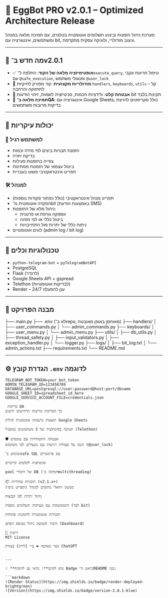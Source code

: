 # 🥚 EggBot PRO v2.0.1 – Optimized Architecture Release

מערכת ניהול הזמנות וביצוע תשלומים אוטומטית בטלגרם, עם תמיכה מלאה במנהל ומשתמשים, אינטגרציה עם bit, עיצוב מודולרי, ולוגיקה עסקית מתקדמת.

---

## 🚀 מה חדש ב־v2.0.1

- ✅ **אופטימיזציה מלאה של הקוד**: החלפה ל־`execute_query`, טיפול חריגות עקבי עם `@safe_execution`, ומנעולי משתמש `@user_lock`
- 🧩 **מודולריות מקצועית**: קוד מפורק לתיקיות `handlers`, `keyboards`, `utils` – קל לתחזוקה והרחבה
- 🔐 **אבטחת קלט**: ולידציות חכמות, סניטיזציה לשמות, זיהוי הודעות bit תקינות בלבד
- 🧪 **תמיכה מלאה ב־QA**: אינטגרציה עם Google Sheets, כולל סקריפטים להרצת בדיקות מרובות משתמשים

---

## 🧠 יכולות עיקריות

### 👤 למשתמש רגיל
- הזמנת תבניות ביצים לפי מידה וכמות
- בדיקת יתרה
- צפייה בהזמנות פעילות
- ביטול עצמאי של הזמנות ממתינות
- תפריט אינטראקטיבי פשוט בעברית

### 🛠 למנהל
- תפריט מנהל אינטראקטיבי (כולל כפתור פקודות נוספות)
- הפקדה אוטומטית מ־bit (באמצעות הודעת SMS)
- ניהול מלא של ההזמנות:
  - אספקה גורפת או פרטנית
  - ביטול כללי או לפי מזהה
  - ניתוח כללי של יתרות מול התחייבויות
- לוגים אוטומטיים (admin log / bit log)

---

## 🧰 טכנולוגיות וכלים

- `python-telegram-bot` + `pyTelegramBotAPI`
- PostgreSQL
- Flask (לרנדר)
- Google Sheets API + gspread
- Telethon (לבדיקות אוטומטיות)
- Render – ענן להפעלה 24/7

---

## 🧱 מבנה הפרויקט

├── main.py 
├── .env (לא ב־repo, מאוחסן באופן מאובטח)
├── handlers/ │ ├── user_commands.py │ └── admin_commands.py
├── keyboards/ │ 
├── user_menu.py
│ └── admin_menu.py 
├── utils/ │ ├── db_utils.py │ ├── thread_safety.py │ ├── input_validators.py │ ├── exception_handler.py │ └── logger.py ├── logs/ │ ├── bit_log.txt │ └── admin_actions.txt
├── requirements.txt 
└── README.md


---

## ⚙️ הגדרת קובץ `.env` לדוגמה

```env
TELEGRAM_BOT_TOKEN=your_bot_token
ADMIN_TELEGRAM_ID=123456789
DATABASE_URL=postgresql://user:password@host:port/dbname
GOOGLE_SHEET_ID=spreadsheet_id_here
GOOGLE_SERVICE_ACCOUNT_FILE=credentials.json

 בדיקות QA
כל הבדיקות מריצות תרחישים ידועים

תוצאות נרשמות אוטומטית לגיליון Google Sheets

תמיכה בסימולציה של 3 משתמשים במקביל (Telethon)

🛡️ אבטחה והתמודדות עם עומסים
הגנה על פעולות רגישות עם מנעולים לפי משתמש (@user_lock)

שימוש ב־safe SQL עם פרמטרים

סניטיזציה לקלטים קריטיים

pool של חיבורי DB (תמיכה ב־multithreading)

📦 תוכניות עתידיות (v2.1.x+)
ממשק ויזואלי מתקדם למנהל (תפריט גרפי)

ניהול יתרות לפי קבוצות

התממשקות עם מערכות תשלומים נוספות (לצד bit)

תזכורות אוטומטיות להזמנות פתוחות

חיבור לממשק ניהול מבוסס דפדפן (Dashboard)

📜 רישיון
MIT License

נוצר באהבה ❤ ע״י [לירון] בעזרת ChatGPT


---

💡 **טיפ לסיום**: כדאי גם להוסיף Badge בראש ה־README כמו:

```markdown
![Render Status](https://img.shields.io/badge/render-deployed-brightgreen)
![Version](https://img.shields.io/badge/version-2.0.1-blue)
